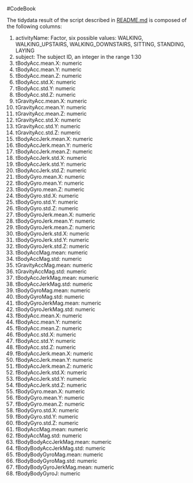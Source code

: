 #CodeBook

The tidydata result of the script described in [README.md](https://github.com/emilioserra/datasciencecoursera/blob/master/README.md) is composed of the following columns:

1. activityName: Factor, six possible values: WALKING, WALKING_UPSTAIRS, WALKING_DOWNSTAIRS, SITTING, STANDING, LAYING
1. subject:  The subject ID, an integer in the range 1:30
1. tBodyAcc.mean.X: numeric
1. tBodyAcc.mean.Y: numeric
1. tBodyAcc.mean.Z: numeric
1. tBodyAcc.std.X: numeric
1. tBodyAcc.std.Y: numeric
1. tBodyAcc.std.Z: numeric
1. tGravityAcc.mean.X: numeric
1. tGravityAcc.mean.Y: numeric
1. tGravityAcc.mean.Z: numeric
1. tGravityAcc.std.X: numeric
1. tGravityAcc.std.Y: numeric
1. tGravityAcc.std.Z: numeric
1. tBodyAccJerk.mean.X: numeric
1. tBodyAccJerk.mean.Y: numeric
1. tBodyAccJerk.mean.Z: numeric
1. tBodyAccJerk.std.X: numeric
1. tBodyAccJerk.std.Y: numeric
1. tBodyAccJerk.std.Z: numeric
1. tBodyGyro.mean.X: numeric
1. tBodyGyro.mean.Y: numeric
1. tBodyGyro.mean.Z: numeric
1. tBodyGyro.std.X: numeric
1. tBodyGyro.std.Y: numeric
1. tBodyGyro.std.Z: numeric
1. tBodyGyroJerk.mean.X: numeric
1. tBodyGyroJerk.mean.Y: numeric
1. tBodyGyroJerk.mean.Z: numeric
1. tBodyGyroJerk.std.X: numeric
1. tBodyGyroJerk.std.Y: numeric
1. tBodyGyroJerk.std.Z: numeric
1. tBodyAccMag.mean: numeric
1. tBodyAccMag.std: numeric
1. tGravityAccMag.mean: numeric
1. tGravityAccMag.std: numeric
1. tBodyAccJerkMag.mean: numeric
1. tBodyAccJerkMag.std: numeric
1. tBodyGyroMag.mean: numeric
1. tBodyGyroMag.std: numeric
1. tBodyGyroJerkMag.mean: numeric
1. tBodyGyroJerkMag.std: numeric
1. fBodyAcc.mean.X: numeric
1. fBodyAcc.mean.Y: numeric
1. fBodyAcc.mean.Z: numeric
1. fBodyAcc.std.X: numeric
1. fBodyAcc.std.Y: numeric
1. fBodyAcc.std.Z: numeric
1. fBodyAccJerk.mean.X: numeric
1. fBodyAccJerk.mean.Y: numeric
1. fBodyAccJerk.mean.Z: numeric
1. fBodyAccJerk.std.X: numeric
1. fBodyAccJerk.std.Y: numeric
1. fBodyAccJerk.std.Z: numeric
1. fBodyGyro.mean.X: numeric
1. fBodyGyro.mean.Y: numeric
1. fBodyGyro.mean.Z: numeric
1. fBodyGyro.std.X: numeric
1. fBodyGyro.std.Y: numeric
1. fBodyGyro.std.Z: numeric
1. fBodyAccMag.mean: numeric
1. fBodyAccMag.std: numeric
1. fBodyBodyAccJerkMag.mean: numeric
1. fBodyBodyAccJerkMag.std: numeric
1. fBodyBodyGyroMag.mean: numeric
1. fBodyBodyGyroMag.std: numeric
1. fBodyBodyGyroJerkMag.mean: numeric
1. fBodyBodyGyroJ: numeric
